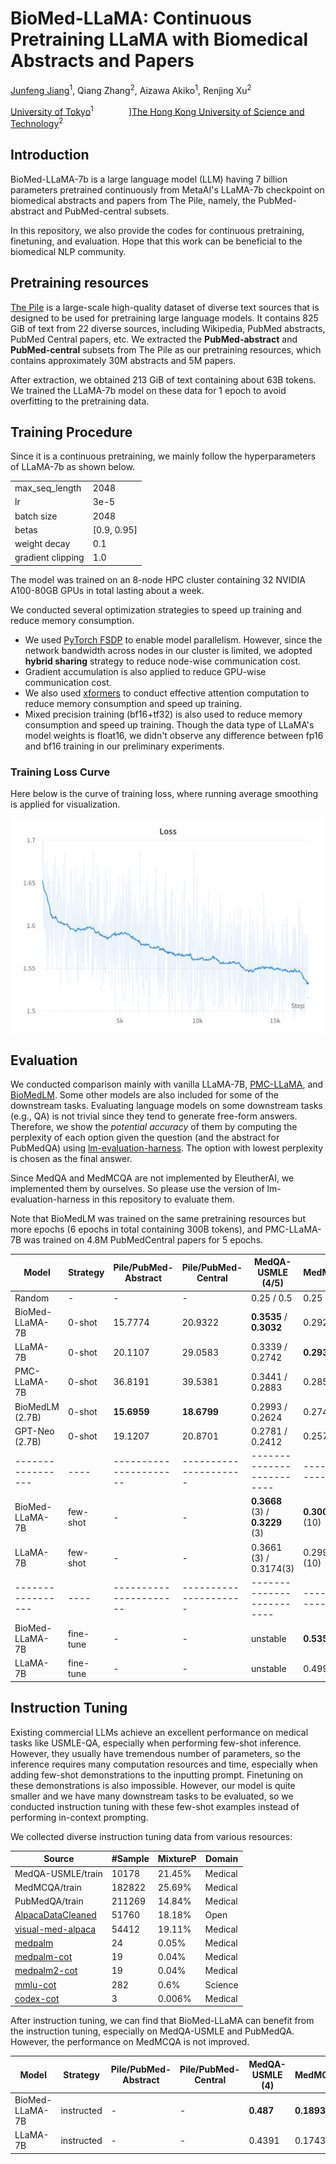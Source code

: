 # BioMed-LLaMA: Continuous Pretraining LLaMA with Biomedical Abstracts and Papers

[Junfeng Jiang](https://coldog2333.github.io/)<sup>1</sup>, Qiang Zhang<sup>2</sup>, Aizawa Akiko<sup>1</sup>, Renjing Xu<sup>2</sup>

[University of Tokyo](https://www.i.u-tokyo.ac.jp/index_e.shtml)<sup>1</sup>    ][The Hong Kong University of Science and Technology](https://hkust.edu.hk/)<sup>2</sup>

## Introduction

BioMed-LLaMA-7b is a large language model (LLM) having 7 billion parameters pretrained continuously from MetaAI's LLaMA-7b checkpoint on biomedical abstracts and papers from The Pile, namely, the PubMed-abstract and PubMed-central subsets.

In this repository, we also provide the codes for continuous pretraining, finetuning, and evaluation. Hope that this work can be beneficial to the biomedical NLP community.

## Pretraining resources

[The Pile](http://pile.eleuther.ai/) is a large-scale high-quality dataset of diverse text sources that is designed to be used for pretraining large language models. It contains 825 GiB of text from 22 diverse sources, including Wikipedia, PubMed abstracts, PubMed Central papers, etc. We extracted the **PubMed-abstract** and **PubMed-central** subsets from The Pile as our pretraining resources, which contains approximately 30M abstracts and 5M papers.

After extraction, we obtained 213 GiB of text containing about 63B tokens. We trained the LLaMA-7b model on these data for 1 epoch to avoid overfitting to the pretraining data.

## Training Procedure

Since it is a continuous pretraining, we mainly follow the hyperparameters of LLaMA-7b as shown below.

|                   |               |
| ------------------- | --------------- |
| max_seq_length    | 2048          |
| lr                | 3e-5          |
| batch size        | 2048          |
| betas             | \[0.9, 0.95\] |
| weight decay      | 0.1           |
| gradient clipping | 1.0           |

The model was trained on an 8-node HPC cluster containing 32 NVIDIA A100-80GB GPUs in total lasting about a week.

We conducted several optimization strategies to speed up training and reduce memory consumption.

+ We used [PyTorch FSDP](https://pytorch.org/docs/stable/fsdp.html) to enable model parallelism. However, since the network bandwidth across nodes in our cluster is limited, we adopted **hybrid sharing** strategy to reduce node-wise communication cost.
+ Gradient accumulation is also applied to reduce GPU-wise communication cost.
+ We also used [xformers](https://github.com/facebookresearch/xformers) to conduct effective attention computation to reduce memory consumption and speed up training.
+ Mixed precision training (bf16+tf32) is also used to reduce memory consumption and speed up training. Though the data type of LLaMA's model weights is float16, we didn't observe any difference between fp16 and bf16 training in our preliminary experiments.

### Training Loss Curve

Here below is the curve of training loss, where running average smoothing is applied for visualization.

<div align="center">  
  <img src="./documentary/biomed-llama-7b_training_curve.png" width = "505" height = "345" alt="Training Loss Curve" align=center />
</div>

## Evaluation

We conducted comparison mainly with vanilla LLaMA-7B, [PMC-LLaMA](https://github.com/chaoyi-wu/PMC-LLaMA), and [BioMedLM](https://github.com/stanford-crfm/BioMedLM). Some other models are also included for some of the downstream tasks. Evaluating language models on some downstream tasks (e.g., QA) is not trivial since they tend to generate free-form answers. Therefore, we show the *potential accuracy* of them by computing the perplexity of each option given the question (and the abstract for PubMedQA) using [lm-evaluation-harness](https://github.com/EleutherAI/lm-evaluation-harness). The option with lowest perplexity is chosen as the final answer. 

Since MedQA and MedMCQA are not implemented by EleutherAI, we implemented them by ourselves. So please use the version of lm-evaluation-harness in this repository to evaluate them.

Note that BioMedLM was trained on the same pretraining resources but more epochs (6 epochs in total containing 300B tokens), and PMC-LLaMA-7B was trained on 4.8M PubMedCentral papers for 5 epochs.

| Model           | Strategy | Pile/PubMed-Abstract | Pile/PubMed-Central | MedQA-USMLE (4/5)       | MedMCQA    | PubMedQA   |
| ----------------- | ---- | ---------------------- | --------------------- | ------------------------- | ------------ | ------------ |
| Random          | -  | -                    | -                   | 0.25 / 0.5                       | 0.25          | 0.33        |
| BioMed-LLaMA-7B | 0-shot | 15.7774              | 20.9322             | **0.3535** / **0.3032** | 0.2921     | 0.6160     |
| LLaMA-7B        | 0-shot | 20.1107              | 29.0583             | 0.3339 / 0.2742         | **0.2933** | **0.7520** |
| PMC-LLaMA-7B    | 0-shot | 36.8191              | 39.5381             | 0.3441 / 0.2883         | 0.2850     | 0.6640     |
| BioMedLM (2.7B) | 0-shot | **15.6959**          | **18.6799**         | 0.2993 / 0.2624         | 0.2744     | 0.5520     |
| GPT-Neo (2.7B)  | 0-shot | 19.1207              | 20.8701             | 0.2781 / 0.2412         | 0.2570     | 0.5640     |
| ----------------- | ---- | ---------------------- | --------------------- | ------------------------- | ------------ | ------------ |
| BioMed-LLaMA-7B | few-shot | -              | -             | **0.3668** (3) / **0.3229** (3)         | **0.3007** (10)     | 0.702 (1)     |
| LLaMA-7B | few-shot | -              | -             | 0.3661 (3) / 0.3174(3) | 0.2991 (10) | **0.713** (1) |
| ----------------- | ---- | ---------------------- | --------------------- | ------------------------- | ------------ | ------------ |
| BioMed-LLaMA-7B | fine-tune | -              | -             | unstable         |  **0.5357**    | 0.763     |
| LLaMA-7B | fine-tune | -              | -             | unstable | 0.4994 | **0.764** |


## Instruction Tuning

Existing commercial LLMs achieve an excellent performance on medical tasks like USMLE-QA, especially when performing few-shot inference. However, they usually have tremendous number of parameters, so the inference requires many computation resources and time, especially when adding few-shot demonstrations to the inputting prompt. Finetuning on these demonstrations is also impossible. However, our model is quite smaller and we have many downstream tasks to be evaluated, so we conducted instruction tuning with these few-shot examples instead of performing in-context prompting.

We collected diverse instruction tuning data from various resources:

| Source                                                                 | #Sample | MixtureP | Domain  |
| ------------------------------------------------------------------------ | --------- | ------------ | --------- |
| MedQA-USMLE/train                                                        | 10178   | 21.45%    | Medical |
| MedMCQA/train                                                            | 182822   | 25.69%    | Medical |
| PubMedQA/train                                                           | 211269   | 14.84%    | Medical |
| [AlpacaDataCleaned](https://github.com/gururise/AlpacaDataCleaned)     | 51760   | 18.18%   | Open    |
| [visual-med-alpaca](https://github.com/cambridgeltl/visual-med-alpaca) | 54412   | 19.11%   | Medical |
| [medpalm](https://arxiv.org/pdf/2212.13138.pdf)                       | 24       | 0.05%    | Medical |
| [medpalm-cot](https://arxiv.org/pdf/2212.13138.pdf)                   | 19       | 0.04%    | Medical |
| [medpalm2-cot](https://arxiv.org/pdf/2305.09617.pdf)                   | 19       | 0.04%    | Medical |
| [mmlu-cot](https://github.com/jasonwei20/flan-2)                       | 282     | 0.6%    | Science |
| [codex-cot](https://arxiv.org/pdf/2207.08143v3.pdf)                    | 3       | 0.006%    | Medical |


After instruction tuning, we can find that BioMed-LLaMA can benefit from the instruction tuning, especially on MedQA-USMLE and PubMedQA. However, the performance on MedMCQA is not improved.


| Model           | Strategy | Pile/PubMed-Abstract | Pile/PubMed-Central | MedQA-USMLE (4)       | MedMCQA    | PubMedQA   |
| ----------------- | ---- | ---------------------- | --------------------- | ------------------------- | ------------ | ------------ |
| BioMed-LLaMA-7B | instructed | -              | -             | **0.487** | **0.1893** | **0.757**
| LLaMA-7B | instructed | -              | -             | 0.4391 | 0.1743 | 0.744 |
